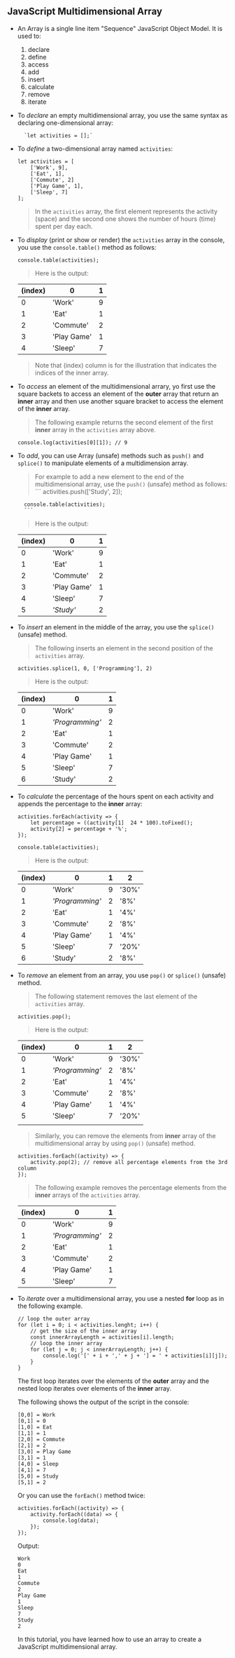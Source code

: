 ## JavaScript Multidimensional Array
- An Array is a single line item "Sequence" JavaScript Object Model. It is used to:
    1. declare
    2. define
    3. access
    4. add
    5. insert
    6. calculate
    7. remove
    8. iterate

- To *declare* an empty multidimensional array, you use the same syntax as declaring one-dimensional array:
    >
        `let activities = [];`

- To *define* a two-dimensional array named `activities`:
    ```
    let activities = [
        ['Work', 9],
        ['Eat', 1],
        ['Commute', 2]
        ['Play Game', 1],
        ['Sleep', 7]
    ];
    ```
    > In the `activities` array, the first element represents the activity (space) and the second one shows the number of hours (time) spent per day each.
    >
- To *display* (print or show or render) the `activities` array in the console, you use the `console.table()` method as follows:
    ```
    console.table(activities);
    ```  
    > Here is the output:

    | (index) |   0   | 1 |
    |---------|-------|---|
    | 0 | 'Work' | 9 |
    | 1 | 'Eat' | 1 |
    | 2 | 'Commute' | 2 |
    | 3 | 'Play Game' | 1 |
    | 4 | 'Sleep' | 7 |
    > Note that (index) column is for the illustration that indicates the indices of the inner array.
- To *access* an element of the multidimensional arrary, yo first use the square backets to access an element of the **outer** array that return an **inner** array and then use another square bracket to access the element of the **inner** array.

    > The following example returns the second element of the first **inner** array in the `activities` array above.
    ```
    console.log(activities[0][1]); // 9
    ```
- To *add*, you can use Array (unsafe) methods such as `push()` and `splice()` to manipulate elements of a multidimension array.
    > For example to add a new element to the end of the multidimensional array, use the `push()` (unsafe) method as follows:
        ```
        activities.push(['Study', 2]);

        console.table(activities);
        ```
    > Here is the output:

    | (index) |   0   | 1 |
    |---------|-------|---|
    | 0 | 'Work' | 9 |
    | 1 | 'Eat' | 1 |
    | 2 | 'Commute' | 2 |
    | 3 | 'Play Game' | 1 |
    | 4 | 'Sleep' | 7 |
    | 5 | *'Study'* | 2 |

- To *insert* an element in the middle of the array, you use the `splice()` (unsafe) method.
    > The following inserts an element in the second position of the `activities` array.
    ```
    activities.splice(1, 0, ['Programming'], 2)
    ```
    > Here is the output:

    | (index) |   0   | 1 |
    |---------|-------|---|
    | 0 | 'Work' | 9 |
    | 1 | *'Programming'* | 2 |
    | 2 | 'Eat' | 1 |
    | 3 | 'Commute' | 2 |
    | 4 | 'Play Game' | 1 |
    | 5 | 'Sleep' | 7 |
    | 6 | 'Study' | 2 |

- To *calculate* the percentage of the hours spent on each activity and appends the percentage to the **inner** array:

    ```
    activities.forEach(activity => {
        let percentage = ((activity[1]  24 * 100).toFixed();
        activity[2] = percentage + '%';
    });

    console.table(activities);
    ```
    > Here is the output:

    | (index) |   0   | 1     |     2   |
    |---------|-------|-------|---------|
    | 0 | 'Work' | 9 | '30%' |
    | 1 | *'Programming'* | 2 | '8%' | 
    | 2 | 'Eat' | 1 | '4%' |
    | 3 | 'Commute' | 2 | '8%' |
    | 4 | 'Play Game' | 1 | '4%' |
    | 5 | 'Sleep' | 7 | '20%' |
    | 6 | 'Study' | 2 | '8%' |

- To *remove* an element from an array, you use `pop()` or `splice()` (unsafe) method.
    > The following statement removes the last element of the `activities` array.

    ```
    activities.pop();
    ```

    > Here is the output:

    | (index) |   0   | 1     |     2   |
    |---------|-------|-------|---------|
    | 0 | 'Work' | 9 | '30%' |
    | 1 | *'Programming'* | 2 | '8%' | 
    | 2 | 'Eat' | 1 | '4%' |
    | 3 | 'Commute' | 2 | '8%' |
    | 4 | 'Play Game' | 1 | '4%' |
    | 5 | 'Sleep' | 7 | '20%' |
    |         |       |       |         |

    > Similarly, you can remove the elements from **inner** array of the multidimensional array by using `pop()` (unsafe) method. 

    ``` 
    activities.forEach((activity) => {
        activity.pop(2); // remove all percentage elements from the 3rd column
    }); 
    ```
    > The following example removes the percentage elements from the **inner** arrays of the `activities` array.
    
    | (index) |   0   | 1 |
    |---------|-------|---|
    | 0 | 'Work' | 9 |
    | 1 | *'Programming'* | 2 |
    | 2 | 'Eat' | 1 |
    | 3 | 'Commute' | 2 |
    | 4 | 'Play Game' | 1 |
    | 5 | 'Sleep' | 7 |

- To *iterate* over a multidimensional array, you use a nested **for** loop as in the following example.

    ```
    // loop the outer array
    for (let i = 0; i < activities.lenght; i++) {
        // get the size of the inner array
        const innerArrayLength = activities[i].length;
        // loop the inner array
        for (let j = 0; j < innerArrayLength; j++) {
            console.log('[' + i + ',' + j + '] = ' + activities[i][j]);
        }   
    }
    ```
    The first loop iterates over the elements of the **outer** array and the nested loop iterates over elements of the **inner** array.

    The following shows the output of the script in the console:

    ```
    [0,0] = Work
    [0,1] = 0
    [1,0] = Eat
    [1,1] = 1
    [2,0] = Commute
    [2,1] = 2
    [3,0] = Play Game
    [3,1] = 1
    [4,0] = Sleep
    [4,1] = 7
    [5,0] = Study
    [5,1] = 2
    ```

    Or you can use the `forEach()` method twice:
    
    ```
    activities.forEach((activity) => {
        activity.forEach((data) => {
            console.log(data);
        });
    });
    ```

    Output:

    ```
    Work
    0
    Eat
    1
    Commute
    2
    Play Game
    1
    Sleep
    7
    Study
    2
    ```

    In this tutorial, you have learned how to use an array to create a JavaScript multidimensional array.    
    
